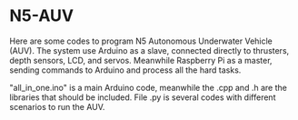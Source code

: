 # N5-AUV
Here are some codes to program N5 Autonomous Underwater Vehicle (AUV). The system use Arduino as a slave, connected directly to thrusters, depth sensors, LCD, and servos. Meanwhile Raspberry Pi as a master, sending commands to Arduino and process all the hard tasks.

"all_in_one.ino" is a main Arduino code, meanwhile the .cpp and .h are the libraries that should be included. File .py is several codes with different scenarios to run the AUV.
